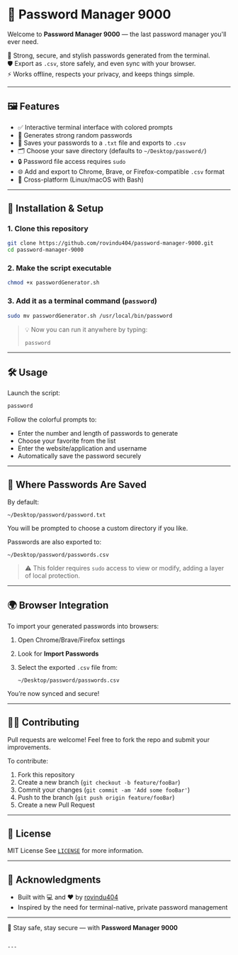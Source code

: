 # 🔐 Password Manager 9000

Welcome to **Password Manager 9000** — the last password manager you'll ever need.

🚀 Strong, secure, and stylish passwords generated from the terminal.  
🛡️ Export as `.csv`, store safely, and even sync with your browser.  
⚡ Works offline, respects your privacy, and keeps things simple.

---

## 🖼️ Features

- ✅ Interactive terminal interface with colored prompts
- 🔐 Generates strong random passwords
- 💾 Saves your passwords to a `.txt` file and exports to `.csv`
- 🗂️ Choose your save directory (defaults to `~/Desktop/password/`)
- 🔒 Password file access requires `sudo`
- 🌐 Add and export to Chrome, Brave, or Firefox-compatible `.csv` format
- 🧰 Cross-platform (Linux/macOS with Bash)

---

## 🚀 Installation & Setup

### 1. Clone this repository

```bash
git clone https://github.com/rovindu404/password-manager-9000.git
cd password-manager-9000
````

### 2. Make the script executable

```bash
chmod +x passwordGenerator.sh
```

### 3. Add it as a terminal command (`password`)

```bash
sudo mv passwordGenerator.sh /usr/local/bin/password
```

> 💡 Now you can run it anywhere by typing:
>
> ```bash
> password
> ```

---

## 🛠️ Usage

Launch the script:

```bash
password
```

Follow the colorful prompts to:

* Enter the number and length of passwords to generate
* Choose your favorite from the list
* Enter the website/application and username
* Automatically save the password securely

---

## 💾 Where Passwords Are Saved

By default:

```
~/Desktop/password/password.txt
```

You will be prompted to choose a custom directory if you like.

Passwords are also exported to:

```
~/Desktop/password/passwords.csv
```

> ⚠️ This folder requires `sudo` access to view or modify, adding a layer of local protection.

---

## 🌍 Browser Integration

To import your generated passwords into browsers:

1. Open Chrome/Brave/Firefox settings
2. Look for **Import Passwords**
3. Select the exported `.csv` file from:

   ```
   ~/Desktop/password/passwords.csv
   ```

You’re now synced and secure!

---

## 🧑‍💻 Contributing

Pull requests are welcome! Feel free to fork the repo and submit your improvements.

To contribute:

1. Fork this repository
2. Create a new branch (`git checkout -b feature/fooBar`)
3. Commit your changes (`git commit -am 'Add some fooBar'`)
4. Push to the branch (`git push origin feature/fooBar`)
5. Create a new Pull Request

---

## 📄 License

MIT License
See [`LICENSE`](LICENSE) for more information.

---

## 🙏 Acknowledgments

* Built with 💻 and ❤️ by [rovindu404](https://github.com/rovindu404)
* Inspired by the need for terminal-native, private password management

---

🔐 Stay safe, stay secure — with **Password Manager 9000**

```

---
